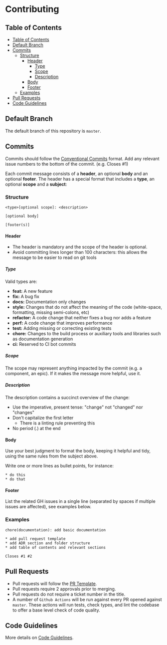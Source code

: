 # Contributing

## Table of Contents

- [Table of Contents](#table-of-contents)
- [Default Branch](#default-branch)
- [Commits](#commits)
  - [Structure](#structure)
    - [Header](#header)
      - [Type](#type)
      - [Scope](#scope)
      - [Description](#description)
    - [Body](#body)
    - [Footer](#footer)
  - [Examples](#examples)
- [Pull Requests](#pull-requests)
- [Code Guidelines](#code-guidelines)

## Default Branch

The default branch of this repository is `master`.

## Commits

Commits should follow the [Conventional Commits](https://www.conventionalcommits.org/en/v1.0.0/) format. Add any relevant issue numbers to the bottom of the commit. (e.g. Closes #1)

Each commit message consists of a **header**, an optional **body** and an optional **footer**. The header has a special format that includes a **type**, an optional **scope** and a **subject**:

### Structure

```
<type>[optional scope]: <description>

[optional body]

[footer(s)]
```

#### Header

- The header is mandatory and the scope of the header is optional.
- Avoid committing lines longer than 100 characters: this allows the message to be easier to read on git tools

##### Type

Valid types are:

- **feat:** A new feature
- **fix:** A bug fix
- **docs:** Documentation only changes
- **style:** Changes that do not affect the meaning of the code (white-space, formatting, missing semi-colons, etc)
- **refactor:** A code change that neither fixes a bug nor adds a feature
- **perf:** A code change that improves performance
- **test:** Adding missing or correcting existing tests
- **chore:** Changes to the build process or auxiliary tools and libraries such as documentation generation
- **ci:** Reserved to CI bot commits

##### Scope

The scope may represent anything impacted by the commit (e.g. a component, an epic). If it makes the message more helpful, use it.

##### Description

The description contains a succinct overview of the change:

- Use the imperative, present tense: "change" not "changed" nor "changes"
- Don't capitalize the first letter
  - There is a linting rule preventing this
- No period (.) at the end

#### Body

Use your best judgment to format the body, keeping it helpful and tidy, using the same rules from the subject above.

Write one or more lines as bullet points, for instance:

```
* do this
* do that
```

#### Footer

List the related GH issues in a single line (separated by spaces if multiple issues are affected), see examples below.

### Examples

```
chore(documentation): add basic documentation

* add pull request template
* add ADR section and folder structure
* add table of contents and relevant sections

Closes #1 #2
```

## Pull Requests

- Pull requests will follow the [PR Template](./github/PULL_REQUEST_TEMPLATE.md).
- Pull requests require 2 approvals prior to merging.
- Pull requests do not require a ticket number in the title.
- A number of `Github Actions` will be run against every PR opened against `master`. These actions will run tests, check types, and lint the codebase to offer a base level check of code quality.

## Code Guidelines

More details on [Code Guidelines](./docs/CODE-GUIDELINES.md).
